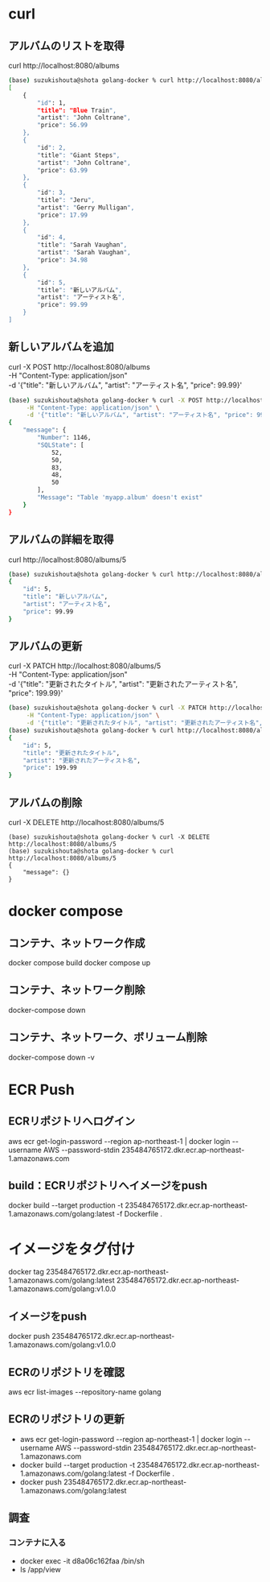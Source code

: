 # curl
## アルバムのリストを取得
curl http://localhost:8080/albums

```sh
(base) suzukishouta@shota golang-docker % curl http://localhost:8080/albums          
[
    {
        "id": 1,
        "title": "Blue Train",
        "artist": "John Coltrane",
        "price": 56.99
    },
    {
        "id": 2,
        "title": "Giant Steps",
        "artist": "John Coltrane",
        "price": 63.99
    },
    {
        "id": 3,
        "title": "Jeru",
        "artist": "Gerry Mulligan",
        "price": 17.99
    },
    {
        "id": 4,
        "title": "Sarah Vaughan",
        "artist": "Sarah Vaughan",
        "price": 34.98
    },
    {
        "id": 5,
        "title": "新しいアルバム",
        "artist": "アーティスト名",
        "price": 99.99
    }
]
```

## 新しいアルバムを追加
curl -X POST http://localhost:8080/albums \
     -H "Content-Type: application/json" \
     -d '{"title": "新しいアルバム", "artist": "アーティスト名", "price": 99.99}'

```sh
(base) suzukishouta@shota golang-docker % curl -X POST http://localhost:8080/albums \
     -H "Content-Type: application/json" \
     -d '{"title": "新しいアルバム", "artist": "アーティスト名", "price": 99.99}'
{
    "message": {
        "Number": 1146,
        "SQLState": [
            52,
            50,
            83,
            48,
            50
        ],
        "Message": "Table 'myapp.album' doesn't exist"
    }
}
```

## アルバムの詳細を取得
curl http://localhost:8080/albums/5

```sh
(base) suzukishouta@shota golang-docker % curl http://localhost:8080/albums/5
{
    "id": 5,
    "title": "新しいアルバム",
    "artist": "アーティスト名",
    "price": 99.99
}
```

## アルバムの更新
curl -X PATCH http://localhost:8080/albums/5 \
     -H "Content-Type: application/json" \
     -d '{"title": "更新されたタイトル", "artist": "更新されたアーティスト名", "price": 199.99}'

```sh
(base) suzukishouta@shota golang-docker % curl -X PATCH http://localhost:8080/albums/5 \
     -H "Content-Type: application/json" \
     -d '{"title": "更新されたタイトル", "artist": "更新されたアーティスト名", "price": 199.99}'
(base) suzukishouta@shota golang-docker % curl http://localhost:8080/albums/5
{
    "id": 5,
    "title": "更新されたタイトル",
    "artist": "更新されたアーティスト名",
    "price": 199.99
}
```

## アルバムの削除
curl -X DELETE http://localhost:8080/albums/5
```
(base) suzukishouta@shota golang-docker % curl -X DELETE http://localhost:8080/albums/5
(base) suzukishouta@shota golang-docker % curl http://localhost:8080/albums/5
{
    "message": {}
}
```

# docker compose
## コンテナ、ネットワーク作成
docker compose build
docker compose up

## コンテナ、ネットワーク削除
docker-compose down

## コンテナ、ネットワーク、ボリューム削除
docker-compose down -v

# ECR Push
## ECRリポジトリへログイン
aws ecr get-login-password --region ap-northeast-1 | docker login --username AWS --password-stdin 235484765172.dkr.ecr.ap-northeast-1.amazonaws.com

## build：ECRリポジトリへイメージをpush
docker build --target production -t 235484765172.dkr.ecr.ap-northeast-1.amazonaws.com/golang:latest -f Dockerfile .

# イメージをタグ付け
docker tag 235484765172.dkr.ecr.ap-northeast-1.amazonaws.com/golang:latest 235484765172.dkr.ecr.ap-northeast-1.amazonaws.com/golang:v1.0.0

## イメージをpush
docker push 235484765172.dkr.ecr.ap-northeast-1.amazonaws.com/golang:v1.0.0

## ECRのリポジトリを確認
aws ecr list-images --repository-name golang

## ECRのリポジトリの更新
- aws ecr get-login-password --region ap-northeast-1 | docker login --username AWS --password-stdin 235484765172.dkr.ecr.ap-northeast-1.amazonaws.com
- docker build --target production -t 235484765172.dkr.ecr.ap-northeast-1.amazonaws.com/golang:latest -f Dockerfile .
- docker push 235484765172.dkr.ecr.ap-northeast-1.amazonaws.com/golang:latest

## 調査
### コンテナに入る
- docker exec -it d8a06c162faa /bin/sh
- ls /app/view
